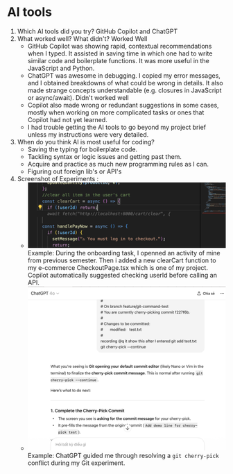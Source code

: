# AI tools

1. Which AI tools did you try?
   GitHub Copilot and ChatGPT
2. What worked well? What didn't?
   Worked Well
   - GitHub Copilot was showing rapid, contextual recommendations when I typed. It assisted in saving time in which one had to write similar code and boilerplate functions. It was more useful in the JavaScript and Python.
   - ChatGPT was awesome in debugging. I copied my error messages, and I obtained breakdowns of what could be wrong in details. It also made strange concepts understandable (e.g. closures in JavaScript or async/await).
     Didn't worked well
   - Copilot also made wrong or redundant suggestions in some cases, mostly when working on more complicated tasks or ones that Copilot had not yet learned.
   - I had trouble getting the AI tools to go beyond my project brief unless my instructions were very detailed.
3. When do you think AI is most useful for coding?
   - Saving the typing for boilerplate code.
   - Tackling syntax or logic issues and getting past them.
   - Acquire and practice as much new programming rules as I can.
   - Figuring out foreign lib's or API's
4. Screenshot of Experiments :
   - ![Copilot Suggestion](copilot_suggestion.png)  
     Example: During the onboarding task, I openned an activity of mine from previous semester. Then i added a new clearCart function to my e-commerce CheckoutPage.tsx which is one of my project.
     Copilot automatically suggested checking userId before calling an API.
   - ![ChatGPT Debug](chatgpt_debug.png)  
     Example: ChatGPT guided me through resolving a `git cherry-pick` conflict during my Git experiment.
